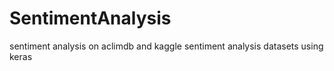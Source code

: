 # SentimentAnalysis
sentiment analysis on aclimdb and kaggle sentiment analysis datasets using keras

